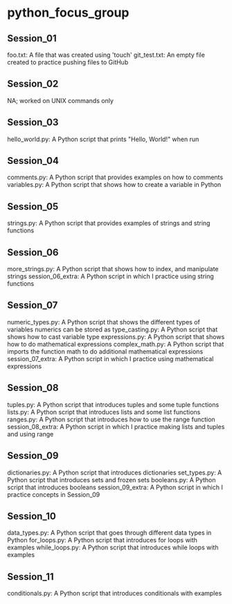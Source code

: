 # python_focus_group

## Session_01
foo.txt: A file that was created using 'touch'
git_test.txt: An empty file created to practice pushing files to GitHub

## Session_02
NA; worked on UNIX commands only

## Session_03
hello_world.py: A Python script that prints "Hello, World!" when run

## Session_04
comments.py: A Python script that provides examples on how to comments
variables.py: A Python script that shows how to create a variable in Python

## Session_05
strings.py: A Python script that provides examples of strings and string functions

## Session_06
more_strings.py: A Python script that shows how to index, and manipulate strings
session_06_extra: A Python script in which I practice using string functions

## Session_07
numeric_types.py: A Python script that shows the different types of variables numerics can be stored as
type_casting.py: A Python script that shows how to cast variable type
expressions.py: A Python script that shows how to do mathematical expressions
complex_math.py: A Python script that imports the function math to do additional mathematical expressions
session_07_extra: A Python script in which I practice using mathematical expressions

## Session_08
tuples.py: A Python script that introduces tuples and some tuple functions
lists.py: A Python script that introduces lists and some list functions
ranges.py: A Python script that introduces how to use the range function
session_08_extra: A Python script in which I practice making lists and tuples and using range

## Session_09
dictionaries.py: A Python script that introduces dictionaries
set_types.py: A Python script that introduces sets and frozen sets
booleans.py: A Python script that introduces booleans
session_09_extra: A Python script in which I practice concepts in Session_09

## Session_10
data_types.py: A Python script that goes through different data types in Python
for_loops.py: A Python script that introduces for loops with examples
while_loops.py: A Python script that introduces while loops with examples

## Session_11
conditionals.py: A Python script that introduces conditionals with examples